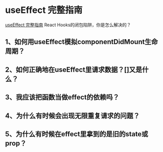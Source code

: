 # useEffect 完整指南
[useEffect 完整指南](https://overreacted.io/zh-hans/a-complete-guide-to-useeffect/)
React Hooks的闭包陷阱，你是怎么解决的？

## 1、如何用useEffect模拟componentDidMount生命周期？
## 2、如何正确地在useEffect里请求数据？[]又是什么？
## 3、我应该把函数当做effect的依赖吗？
## 4、为什么有时候会出现无限重复请求的问题？
## 5、为什么有时候在effect里拿到的是旧的state或prop？